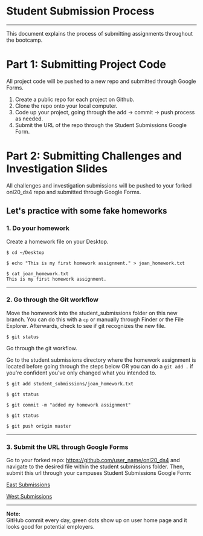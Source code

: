 # Student Submission Process
---

This document explains the process of submitting assignments throughout the bootcamp.

# Part 1: Submitting Project Code

All project code will be pushed to a new repo and submitted through Google Forms.

1. Create a public repo for each project on Github.
2. Clone the repo onto your local computer.
3. Code up your project, going through the add -> commit -> push process as needed.
4. Submit the URL of the repo through the Student Submissions Google Form.


# Part 2: Submitting Challenges and Investigation Slides

All challenges and investigation submissions will be pushed to your forked onl20_ds4 repo and submitted through Google Forms.

## Let's practice with some fake homeworks
### 1. Do your homework

Create a homework file on your Desktop.

```
$ cd ~/Desktop

$ echo "This is my first homework assignment." > joan_homework.txt

$ cat joan_homework.txt
This is my first homework assignment.
```

---

### 2. Go through the Git workflow

Move the homework into the student_submissions folder on this new branch. You can do this with a `cp` or manually through Finder or the File Explorer. 
Afterwards, check to see if git recognizes the new file.

```
$ git status
```

Go through the git workflow.

Go to the student submissions directory where the homework assignment is located before going through the steps below OR you can do a `git add .` if you're confident you've only changed what you intended to.

```
$ git add student_submissions/joan_homework.txt

$ git status

$ git commit -m "added my homework assignment"

$ git status

$ git push origin master
```
---
### 3. Submit the URL through Google Forms

Go to your forked repo: https://github.com/user_name/onl20_ds4 and navigate to the desired file within the student submissions folder. Then, submit this url through your campuses Student Submissions Google Form:

[East Submissions](https://docs.google.com/forms/d/e/1FAIpQLSdzIwmJpkeOeQd7HsAnSr3e6KAHlV28_chulHmZUFPSt10A-A/viewform?usp=sf_link)

[West Submissions](https://docs.google.com/forms/d/e/1FAIpQLScEWF1KL6oHCcaU6_vm-jv8-8rRNsH_uzUeFBnCITEDTyMzGQ/viewform?usp=sf_link)

---

**Note:**  
GitHub commit every day, green dots show up on user home page and it looks good for potential employers.
